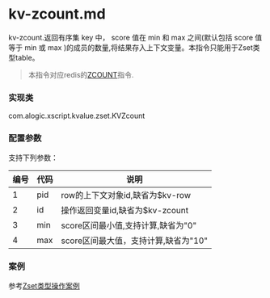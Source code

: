 kv-zcount.md
=======

kv-zcount.返回有序集 key 中， score 值在 min 和 max 之间(默认包括 score 值等于 min 或 max )的成员的数量,将结果存入上下文变量。本指令只能用于Zset类型table。

> 本指令对应redis的[ZCOUNT](http://redis.io/commands/zcount)指令.

### 实现类

com.alogic.xscript.kvalue.zset.KVZcount

### 配置参数

支持下列参数：

| 编号 | 代码 | 说明 |
| ---- | ---- | ---- |
| 1 | pid | row的上下文对象id,缺省为$kv-row |
| 2 | id | 操作返回变量id,缺省为$kv-zcount |
| 3 | min | score区间最小值,支持计算,缺省为"0" |
| 4 | max | score区间最大值，支持计算,缺省为"10"|

### 案例

参考[Zset类型操作案例](case.zset.md)
